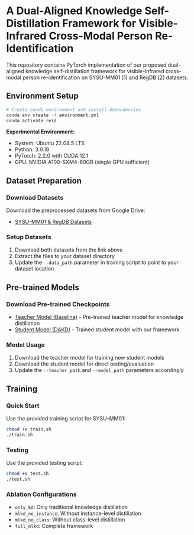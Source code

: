 # A Dual-Aligned Knowledge Self-Distillation Framework for Visible-Infrared Cross-Modal Person Re-Identification

This repository contains PyTorch implementation of our proposed dual-aligned knowledge self-distillation framework for visible-infrared cross-modal person re-identification on SYSU-MM01 [1] and RegDB [2] datasets.

## Environment Setup

```bash
# Create conda environment and install dependencies
conda env create -f environment.yml
conda activate reid
```

**Experimental Environment:**
- System: Ubuntu 22.04.5 LTS
- Python: 3.9.18
- PyTorch: 2.2.0 with CUDA 12.1
- GPU: NVIDIA A100-SXM4-80GB (single GPU sufficient)

## Dataset Preparation

### Download Datasets
Download the preprocessed datasets from Google Drive:
- [SYSU-MM01 & RegDB Datasets](https://drive.google.com/drive/folders/1jJFLXwbVgvgHY0c5D8a6LWXqRcEXbr_h?usp=drive_link)

### Setup Datasets
1. Download both datasets from the link above
2. Extract the files to your dataset directory
3. Update the `--data_path` parameter in training script to point to your dataset location

## Pre-trained Models

### Download Pre-trained Checkpoints
- [Teacher Model (Baseline)](https://drive.google.com/file/d/1zA49HITsPtKBxggBh98-EproHcq6NdDW/view?usp=drive_link) - Pre-trained teacher model for knowledge distillation
- [Student Model (DAKD)](https://drive.google.com/file/d/16YW1uKIK2zhM2LHSPt-Y25XwSvlKEyxq/view?usp=sharing) - Trained student model with our framework

### Model Usage
1. Download the teacher model for training new student models
2. Download the student model for direct testing/evaluation
3. Update the `--teacher_path` and `--model_path` parameters accordingly

## Training

### Quick Start
Use the provided training script for SYSU-MM01:
```bash
chmod +x train.sh
./train.sh
```

### Testing
Use the provided testing script:
```bash
chmod +x test.sh
./test.sh
```

### Ablation Configurations
- `only_kd`: Only traditional knowledge distillation
- `mlkd_no_instance`: Without instance-level distillation
- `mlkd_no_class`: Without class-level distillation
- `full_mlkd`: Complete framework
